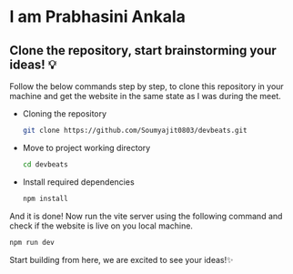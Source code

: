 
# I am Prabhasini Ankala
## Clone the repository, start brainstorming your ideas! 💡

Follow the below commands step by step, to clone this repository in your machine and get the website in the same state as I was during the meet.

* Cloning the repository
    ```bash
    git clone https://github.com/Soumyajit0803/devbeats.git
    ```
* Move to project working directory
    ```bash
    cd devbeats
    ```
* Install required dependencies
    ```bash
    npm install
    ```

And it is done! Now run the vite server using the following command and check if the website is live on you local machine.

```bash
npm run dev
```

Start building from here, we are excited to see your ideas!✨